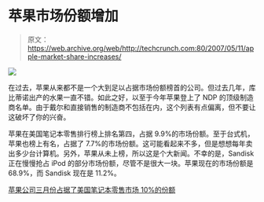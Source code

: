 # 苹果市场份额增加

> 原文：<https://web.archive.org/web/http://techcrunch.com:80/2007/05/11/apple-market-share-increases/>

![](img/44ee34f3b660a6e48494fedd3ee292fd.png)

在过去，苹果从来都不是一个大到足以占据市场份额榜首的公司。但过去几年，库比蒂诺出产的水果一直不错。如此之好，以至于今年苹果登上了 NDP 的顶级制造商名单。由于戴尔和直接销售的制造商不包括在内，这个列表有点偏离，但不要让这破坏了你的兴奋。

苹果在美国笔记本零售排行榜上排名第四，占据 9.9%的市场份额。至于台式机，苹果也榜上有名，占据了 7.7%的市场份额。这可能看起来不多，但是想想每年卖出多少台计算机。另外，苹果从未上榜，所以这是个大新闻。不幸的是，Sandisk 正在慢慢抢占 iPod 的部分市场份额，尽管不是很大一块。苹果现在的市场份额是 68.9%，而 Sandisk 现在是 11.2%。

[苹果公司三月份占据了美国笔记本零售市场 10%的份额](https://web.archive.org/web/20170707224554/http://www.appleinsider.com/articles/07/05/11/apple_snags_10_percent_of_u_s_retail_notebook_sales_in_march.html)